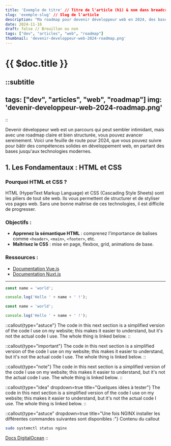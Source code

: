 ```yaml
---
title: 'Exemple de titre' // Titre de l'article (h1) & nom dans breadcrumb & titre de la page
slug: 'exemple-slug' // Slug de l'article
description: "Ma roadmap pour devenir développeur web en 2024, des bases HTML/CSS à Laravel et Vue.js."
date: 2024-11-16
draft: false // Brouillon ou non
tags: ["dev", "articles", "web", "roadmap"]
thumbnail: 'devenir-developpeur-web-2024-roadmap.png'
---
```

# {{ $doc.title }}

::subtitle
---
tags: ["dev", "articles", "web", "roadmap"]
img: 'devenir-developpeur-web-2024-roadmap.png'
---
::

Devenir développeur web est un parcours qui peut sembler intimidant, mais avec une roadmap claire et bien structurée, vous pouvez avancer sereinement. Voici une feuille de route pour 2024, que vous pouvez suivre pour bâtir des compétences solides en développement web, en partant des bases jusqu'aux technologies modernes.

## 1. Les Fondamentaux : HTML et CSS

### Pourquoi HTML et CSS ?
HTML (HyperText Markup Language) et CSS (Cascading Style Sheets) sont les piliers de tout site web. Ils vous permettent de structurer et de styliser vos pages web. Sans une bonne maîtrise de ces technologies, il est difficile de progresser.

### Objectifs :
- **Apprenez la sémantique HTML** : comprenez l'importance de balises comme `<header>`, `<main>`, `<footer>`, etc.
- **Maîtrisez le CSS** : mise en page, flexbox, grid, animations de base.

### Ressources :
- [Documentation Vue.js](https://vuejs.org/guide/introduction.html)
- [Documentation Nuxt.js](https://nuxt.com/docs)

---

```js [app.js]
const name = 'world';

console.log('Hello ' + name + ' !');
```

```js [app.js] {1}
const name = 'world';

console.log('Hello ' + name + ' !');
```

::callout{type="astuce"}
The code in this next section is a simplified version of the code I use on my website; this makes it easier to understand, but it's not the actual code I use. The whole thing is linked below.
::

::callout{type="important"}
The code in this next section is a simplified version of the code I use on my website; this makes it easier to understand, but it's not the actual code I use. The whole thing is linked below.
::

::callout{type="note"}
The code in this next section is a simplified version of the code I use on my website; this makes it easier to understand, but it's not the actual code I use. The whole thing is linked below.
::

::callout{type="idea" dropdown=true title="Quelques idées à tester"}
The code in this next section is a simplified version of the code I use on my website; this makes it easier to understand, but it's not the actual code I use. The whole thing is linked below.
::

::callout{type="astuce" dropdown=true title="Une fois NGINX installer les différentes commandes suivantes sont disponibles :"}
Contenu du callout
```bash
sudo systemctl status nginx
```
[Docs DigitalOcean](https://www.digitalocean.com/community/tutorials/how-to-install-nginx-on-debian-11)
::